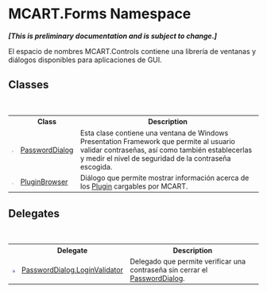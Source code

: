 # MCART.Forms Namespace
 _**\[This is preliminary documentation and is subject to change.\]**_

El espacio de nombres MCART.Controls contiene una librería de ventanas y diálogos disponibles para aplicaciones de GUI.


## Classes
&nbsp;<table><tr><th></th><th>Class</th><th>Description</th></tr><tr><td>![Public class](media/pubclass.gif "Public class")</td><td><a href="d9072251-003e-2cff-b459-4be930866810">PasswordDialog</a></td><td>
Esta clase contiene una ventana de Windows Presentation Framework que permite al usuario validar contraseñas, así como también establecerlas y medir el nivel de seguridad de la contraseña escogida.</td></tr><tr><td>![Public class](media/pubclass.gif "Public class")</td><td><a href="2ce1a893-d399-4e22-5e11-d0e46e42b0a4">PluginBrowser</a></td><td>
Diálogo que permite mostrar información acerca de los <a href="a9773c1d-7ff5-ea9a-06bc-836b7335120f">Plugin</a> cargables por MCART.</td></tr></table>

## Delegates
&nbsp;<table><tr><th></th><th>Delegate</th><th>Description</th></tr><tr><td>![Public delegate](media/pubdelegate.gif "Public delegate")</td><td><a href="82f923a1-6335-fcab-4999-6c5ebc7cd306">PasswordDialog.LoginValidator</a></td><td>
Delegado que permite verificar una contraseña sin cerrar el <a href="d9072251-003e-2cff-b459-4be930866810">PasswordDialog</a>.</td></tr></table>&nbsp;
